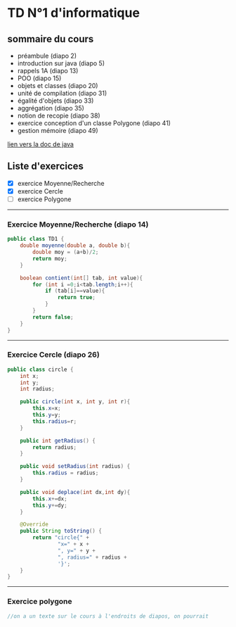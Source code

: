 # TD N°1 d'informatique

## sommaire du cours 
* préambule (diapo 2)
* introduction sur java (diapo 5)
* rappels 1A (diapo 13)
* POO (diapo 15)
* objets et classes (diapo 20)
* unité de compilation (diapo 31)
* égalité d'objets (diapo 33)
* aggrégation (diapo 35)
* notion de recopie (diapo 38)
* exercice conception d'un classe Polygone (diapo 41)
* gestion mémoire (diapo 49)


[lien vers la doc de java ](https://docs.oracle.com/en/java/) 

## Liste d'exercices
- [X] exercice Moyenne/Recherche
- [X] exercice Cercle
- [ ] exercice Polygone

***
### Exercice Moyenne/Recherche (diapo 14)
```java
public class TD1 {
    double moyenne(double a, double b){
        double moy = (a+b)/2;
        return moy;
    }

    boolean contient(int[] tab, int value){
        for (int i =0;i<tab.length;i++){
            if (tab[i]==value){
                return true;
            }
        }
        return false;
    }
}
```
***
### Exercice Cercle (diapo 26)
```java
public class circle {
    int x;
    int y;
    int radius;

    public circle(int x, int y, int r){
        this.x=x;
        this.y=y;
        this.radius=r;
    }

    public int getRadius() {
        return radius;
    }

    public void setRadius(int radius) {
        this.radius = radius;
    }

    public void deplace(int dx,int dy){
        this.x+=dx;
        this.y+=dy;
    }

    @Override
    public String toString() {
        return "circle{" +
                "x=" + x +
                ", y=" + y +
                ", radius=" + radius +
                '}';
    }
}

```
***
### Exercice polygone
```java
//on a un texte sur le cours à l'endroits de diapos, on pourrait
```
